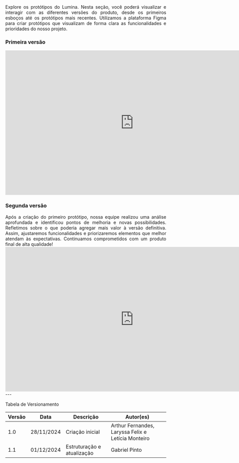 <div align="justify"> Explore os protótipos do Lumina. Nesta seção, você poderá visualizar e interagir com as diferentes versões do produto, desde os primeiros esboços até os protótipos mais recentes. Utilizamos a plataforma Figma para criar protótipos que visualizam de forma clara as funcionalidades e prioridades do nosso projeto.</div>

### Primeira versão

<iframe style="border: 1px solid rgba(0, 0, 0, 0.1);" width="800" height="450" src="https://embed.figma.com/design/Ngueqb8dijxpMLa3R6r19i/Lumina-BaixaFidelidade?node-id=0-1&embed-host=share" allowfullscreen></iframe>

### Segunda versão

<div align="justify"> Após a criação do primeiro protótipo, nossa equipe realizou uma análise aprofundada e identificou pontos de melhoria e novas possibilidades. Refletimos sobre o que poderia agregar mais valor à versão definitiva. Assim, ajustaremos funcionalidades e priorizaremos elementos que melhor atendam às expectativas. Continuamos comprometidos com um produto final de alta qualidade! </div>

<iframe style="border: 1px solid rgba(0, 0, 0, 0.1);" width="800" height="450" src="https://embed.figma.com/design/Z5ENa28eSiuhwnJIRKUkVL/Lumina-AltaFidelidade?embed-host=share" allowfullscreen></iframe>
---


Tabela de Versionamento

| Versão | Data       | Descrição                                                     | Autor(es)        |
|--------|------------|---------------------------------------------------------------|------------------|
| 1.0    | 28/11/2024 | Criação inicial                       | Arthur Fernandes, Laryssa Felix e Letícia Monteiro |
| 1.1    | 01/12/2024 | Estruturação e atualização                       | Gabriel Pinto |